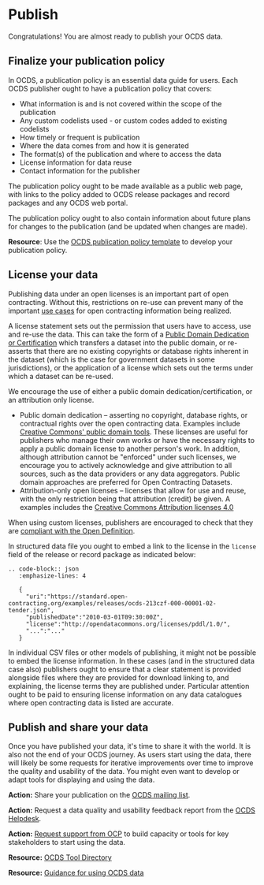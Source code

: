 # Publish

Congratulations! You are almost ready to publish your OCDS data.

## Finalize your publication policy

In OCDS, a publication policy is an essential data guide for users. Each OCDS publisher ought to have a publication policy that covers:

* What information is and is not covered within the scope of the publication
* Any custom codelists used - or custom codes added to existing codelists
* How timely or frequent is publication
* Where the data comes from and how it is generated
* The format(s) of the publication and where to access the data
* License information for data reuse
* Contact information for the publisher

The publication policy ought to be made available as a public web page, with links to the policy added to OCDS release packages and record packages and any OCDS web portal.

The publication policy ought to also contain information about future plans for changes to the publication (and be updated when changes are made).

**Resource**: Use the [OCDS publication policy template](https://www.open-contracting.org/resources/ocds-1-1-publication-policy-template/) to develop your publication policy.

## License your data

Publishing data under an open licenses is an important part of open contracting. Without this, restrictions on re-use can prevent many of the important [use cases](../../getting_started/use_cases) for open contracting information being realized.

A license statement sets out the permission that users have to access, use and re-use the data. This can take the form of a [Public Domain Dedication or Certification](http://creativecommons.org/publicdomain/) which transfers a dataset into the public domain, or re-asserts that there are no existing copyrights or database rights inherent in the dataset (which is the case for government datasets in some jurisdictions), or the application of a license which sets out the terms under which a dataset can be re-used.

We encourage the use of either a public domain dedication/certification, or an attribution only license.

* Public domain dedication – asserting no copyright, database rights, or contractual rights over the open contracting data. Examples include [Creative Commons' public domain tools](http://creativecommons.org/publicdomain/). These licenses are useful for publishers who manage their own works or have the necessary rights to apply a public domain license to another person's work. In addition, although attribution cannot be "enforced" under such licenses, we encourage you to actively acknowledge and give attribution to all sources, such as the data providers or any data aggregators. Public domain approaches are preferred for Open Contracting Datasets.
* Attribution-only open licenses – licenses that allow for use and reuse, with the only restriction being that attribution (credit) be given. A examples includes the [Creative Commons Attribution licenses 4.0](http://creativecommons.org/licenses/by/4.0/)

When using custom licenses, publishers are encouraged to check that they are [compliant with the Open Definition](http://opendefinition.org/licenses/).

In structured data file you ought to embed a link to the license in the `license` field of the release or record package as indicated below:

```{eval-rst}
.. code-block:: json
   :emphasize-lines: 4

   {
     "uri":"https://standard.open-contracting.org/examples/releases/ocds-213czf-000-00001-02-tender.json",
     "publishedDate":"2010-03-01T09:30:00Z",
     "license":"http://opendatacommons.org/licenses/pddl/1.0/",
     "...":"..."
   }
```

In individual CSV files or other models of publishing, it might not be possible to embed the license information. In these cases (and in the structured data case also) publishers ought to ensure that a clear statement is provided alongside files where they are provided for download linking to, and explaining, the license terms they are published under. Particular attention ought to be paid to ensuring license information on any data catalogues where open contracting data is listed are accurate.

## Publish and share your data

Once you have published your data, it's time to share it with the world. It is also not the end of your OCDS journey. As users start using the data, there will likely be some requests for iterative improvements over time to improve the quality and usability of the data. You might even want to develop or adapt tools for displaying and using the data.

**Action:** Share your publication on the [OCDS mailing list](../../support/#ocds-community).

**Action:** Request a data quality and usability feedback report from the [OCDS Helpdesk](../../support/#ocds-helpdesk).

**Action:** [Request support from OCP](mailto:data@open-contracting.org) to build capacity or tools for key stakeholders to start using the data.

**Resource:** [OCDS Tool Directory](https://www.open-contracting.org/resources/open-contracting-tools-directory/)

**Resource:** [Guidance for using OCDS data](https://www.open-contracting.org/data/data-use/)
